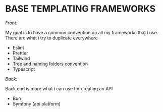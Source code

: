 # BASE TEMPLATING FRAMEWORKS

*Front:*

My goal is to have a common convention on all my frameworks that i use. There are what i try to duplicate everywhere

- Eslint
- Prettier
- Tailwind
- Tree and naming folders convention
- Typescript 

*Back:*

Back end is more what i can use for creating an API

- Bun
- Symfony (api platform)

